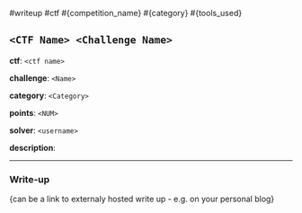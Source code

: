 #writeup #ctf #{competition_name} #{category} #{tools_used}

## `<CTF Name> <Challenge Name>`

__ctf__: `<ctf name>` 

__challenge__: `<Name>`

__category__: `<Category>`

__points__: `<NUM>`

__solver__: `<username>`

__description__:

---

### Write-up

{can be a link to externaly hosted write up - e.g. on your personal blog}
